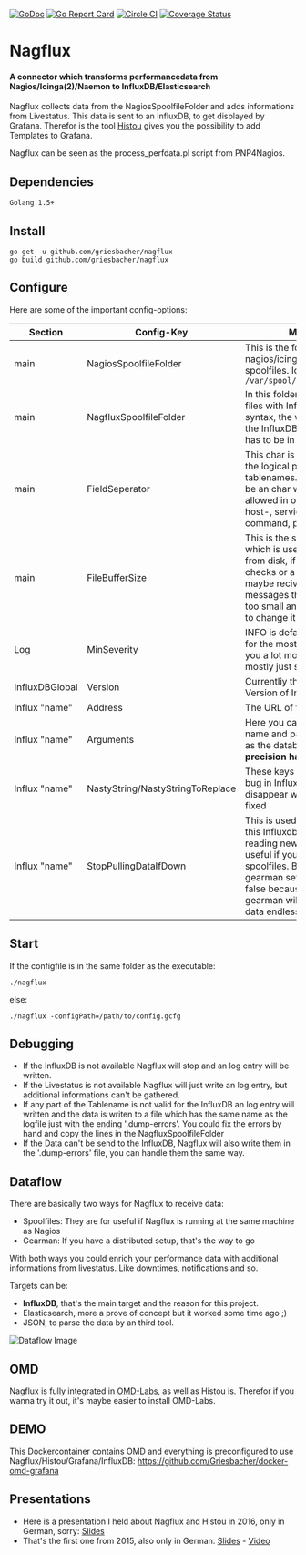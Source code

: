 [![GoDoc](https://godoc.org/github.com/Griesbacher/nagflux?status.svg)](https://godoc.org/github.com/Griesbacher/nagflux)
[![Go Report Card](http://goreportcard.com/badge/Griesbacher/nagflux)](http:/goreportcard.com/report/Griesbacher/nagflux)
[![Circle CI](https://circleci.com/gh/Griesbacher/nagflux/tree/master.svg?style=svg)](https://circleci.com/gh/Griesbacher/nagflux/tree/master)
[![Coverage Status](https://coveralls.io/repos/Griesbacher/nagflux/badge.svg?branch=master&service=github)](https://coveralls.io/github/Griesbacher/nagflux?branch=master)
# Nagflux
#### A connector which transforms performancedata from Nagios/Icinga(2)/Naemon to InfluxDB/Elasticsearch
Nagflux collects data from the NagiosSpoolfileFolder and adds informations from Livestatus. This data is sent to an InfluxDB, to get displayed by Grafana. Therefor is the tool [Histou](https://github.com/Griesbacher/histou) gives you the possibility to add Templates to Grafana.
<p>Nagflux can be seen as the process_perfdata.pl script from PNP4Nagios.</p>

## Dependencies

```
Golang 1.5+
```

## Install
```
go get -u github.com/griesbacher/nagflux
go build github.com/griesbacher/nagflux
```

## Configure
Here are some of the important config-options:

| Section       | Config-Key    | Meaning       |
| ------------- | ------------- | ------------- |
|main|NagiosSpoolfileFolder|This is the folder where nagios/icinga writes its spoolfiles. Icinga2: `/var/spool/icinga2/perfdata`|
|main|NagfluxSpoolfileFolder|In this folder you can dump files with InfluxDBs linequery syntax, the will be shipped to the InfluxDB, the timestamp has to be in ms|
|main|FieldSeperator|This char is used to separate the logical parts of the tablenames. This char has to be an char which is not allowed in one of those: host-, servicename, command, perfdata|
|main|FileBufferSize|This is the size of the buffer which is used to read files from disk, if you have huge checks or a lot of them you maybe recive error messages that your buffer is too small and that's the point to change it|
|Log|MinSeverity|INFO is default an enough for the most. DEBUG give you a lot more data but it's mostly just spamming|
|InfluxDBGlobal|Version|Currentliy the only supported Version of InfluxDB is 0.9+|
|Influx "name"|Address|The URL of the InfluxDB-API|
|Influx "name"|Arguments|Here you can set your user name and password as well as the database. **The precision has to be ms!**|
|Influx "name"|NastyString/NastyStringToReplace|These keys are to avoid a bug in InfluxDB and should disappear when the bug is fixed|
|Influx "name"|StopPullingDataIfDown|This is used to tell Nagflux, if this Influxdb is down to stop reading new data. That's useful if you're using spoolfiles. But if you're using gearman set this always to false because by default gearman will not buffer the data endlessly|

## Start
If the configfile is in the same folder as the executable:
```
./nagflux
```
else:
```
./nagflux -configPath=/path/to/config.gcfg
```

## Debugging
- If the InfluxDB is not available Nagflux will stop and an log entry will be written.
- If the Livestatus is not available Nagflux will just write an log entry, but additional informations can't be gathered.
- If any part of the Tablename is not valid for the InfluxDB an log entry will written and the data is writen to a file which has the same name as the logfile just with the ending '.dump-errors'. You could fix the errors by hand and copy the lines in the NagfluxSpoolfileFolder
- If the Data can't be send to the InfluxDB, Nagflux will also write them in the '.dump-errors' file, you can handle them the same way.

## Dataflow
There are basically two ways for Nagflux to receive data:
- Spoolfiles: They are for useful if Nagflux is running at the same machine as Nagios
- Gearman: If you have a distributed setup, that's the way to go
<p>With both ways you could enrich your performance data with additional informations from livestatus. Like downtimes, notifications and so.<p>

Targets can be:

- **InfluxDB**, that's the main target and the reason for this project.
- Elasticsearch, more a prove of concept but it worked some time ago ;)
- JSON, to parse the data by an third tool. 

![Dataflow Image](https://raw.githubusercontent.com/Griesbacher/nagflux/master/doc/NagfluxDataflow.png "Nagflux Dataflow")

## OMD
Nagflux is fully integrated in [OMD-Labs](https://github.com/ConSol/omd), as well as Histou is. Therefor if you wanna try it out, it's maybe easier to install OMD-Labs.

## DEMO
This Dockercontainer contains OMD and everything is preconfigured to use Nagflux/Histou/Grafana/InfluxDB: https://github.com/Griesbacher/docker-omd-grafana

## Presentations
- Here is a presentation I held about Nagflux and Histou in 2016, only in German, sorry: [Slides](http://www.slideshare.net/PhilipGriesbacher/monitoring-workshop-kiel-2016-performancedaten-visualisierung-mit-grafana-influxdb)
- That's the first one from 2015, also only in German. [Slides](https://www.netways.de/fileadmin/images/Events_Trainings/Events/OSMC/2015/Slides_2015/Grafana_meets_Monitoring_Vorstellung_einer_Komplettloesung-Philip_Griesbacher.pdf) - [Video](https://www.youtube.com/watch?v=rY6N2H0UCFQ)